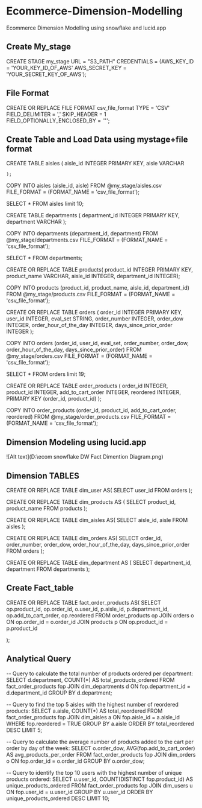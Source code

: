 # Ecommerce-Dimension-Modelling
Ecommerce Dimension Modelling using snowflake and lucid.app

## Create My_stage
CREATE STAGE my_stage
URL = "S3_PATH"
CREDENTIALS = (AWS_KEY_ID = 'YOUR_KEY_ID_OF_AWS'
AWS_SECRET_KEY = 'YOUR_SECRET_KEY_OF_AWS');

## File Format
CREATE OR REPLACE FILE FORMAT csv_file_format
TYPE = 'CSV'
FIELD_DELIMITER = ','
SKIP_HEADER = 1
FIELD_OPTIONALLY_ENCLOSED_BY = '"';

## Create Table and Load Data using mystage+file format
CREATE TABLE aisles (
        aisle_id INTEGER PRIMARY KEY,
        aisle VARCHAR

    );

COPY INTO aisles (aisle_id, aisle)
FROM @my_stage/aisles.csv
FILE_FORMAT = (FORMAT_NAME = 'csv_file_format');

SELECT * FROM aisles limit 10;

CREATE TABLE departments (
   department_id INTEGER PRIMARY KEY,
   department VARCHAR
);

COPY INTO departments (department_id, department)
FROM @my_stage/departments.csv
FILE_FORMAT = (FORMAT_NAME = 'csv_file_format');

SELECT * FROM departments;

CREATE OR REPLACE TABLE products(
      product_id INTEGER PRIMARY KEY,
      product_name VARCHAR,
      aisle_id INTEGER,
      department_id INTEGER);

COPY INTO products (product_id, product_name, aisle_id, department_id)
FROM @my_stage/products.csv
FILE_FORMAT = (FORMAT_NAME = 'csv_file_format');

CREATE OR REPLACE TABLE orders (
        order_id INTEGER PRIMARY KEY,
        user_id INTEGER,
        eval_set STRING,
        order_number INTEGER,
        order_dow INTEGER,
        order_hour_of_the_day INTEGER,
        days_since_prior_order INTEGER
  );

COPY INTO orders (order_id, user_id, eval_set, order_number, order_dow, order_hour_of_the_day, days_since_prior_order)
FROM @my_stage/orders.csv
FILE_FORMAT = (FORMAT_NAME = 'csv_file_format');

SELECT * FROM orders limit 19;

CREATE OR REPLACE TABLE order_products (
         order_id INTEGER,
         product_id INTEGER,
         add_to_cart_order INTEGER,
         reordered INTEGER,
         PRIMARY KEY (order_id, product_id)
);

COPY INTO order_products (order_id, product_id, add_to_cart_order, reordered)
FROM @my_stage/order_products.csv
FILE_FORMAT = (FORMAT_NAME = 'csv_file_format');

## Dimension Modeling using lucid.app
![Alt text](D:\ecom snowflake DW Fact Dimention Diagram.png)

## Dimension TABLES
CREATE OR REPLACE TABLE dim_user AS(
     SELECT user_id FROM orders
);

CREATE OR REPLACE TABLE dim_products AS (
    SELECT product_id, product_name FROM products
);

CREATE OR REPLACE TABLE dim_aisles AS(
    SELECT aisle_id, aisle FROM aisles
);

CREATE OR REPLACE TABLE dim_orders AS(
    SELECT
      order_id, 
      order_number,
      order_dow, 
      order_hour_of_the_day, 
      days_since_prior_order
    FROM
      orders 
);

CREATE OR REPLACE TABLE dim_department AS (
    SELECT department_id, department FROM departments
);

## Create Fact_table
CREATE OR REPLACE TABLE fact_order_products AS(
    SELECT 
      op.product_id,
      op.order_id,
      o.user_id,
      p.aisle_id,
      p.department_id,
      op.add_to_cart_order,
      op.reordered
    FROM 
      order_products op
    JOIN
      orders o ON op.order_id = o.order_id
    JOIN
      products p ON op.product_id = p.product_id
      
);

## Analytical Query 
-- Query to calculate the total number of products ordered per department:
SELECT
  d.department,
  COUNT(*) AS total_products_ordered
FROM
  fact_order_products fop
JOIN
  dim_departments d ON fop.department_id = d.department_id
GROUP BY
  d.department;

-- Query to find the top 5 aisles with the highest number of reordered products:
SELECT
  a.aisle,
  COUNT(*) AS total_reordered
FROM
  fact_order_products fop
JOIN
  dim_aisles a ON fop.aisle_id = a.aisle_id
WHERE
  fop.reordered = TRUE
GROUP BY
  a.aisle
ORDER BY
  total_reordered DESC
LIMIT 5;

-- Query to calculate the average number of products added to the cart per order by day of the week:
SELECT
  o.order_dow,
  AVG(fop.add_to_cart_order) AS avg_products_per_order
FROM
  fact_order_products fop
JOIN
  dim_orders o ON fop.order_id = o.order_id
GROUP BY
  o.order_dow;

-- Query to identify the top 10 users with the highest number of unique products ordered:
SELECT
  u.user_id,
  COUNT(DISTINCT fop.product_id) AS unique_products_ordered
FROM
  fact_order_products fop
JOIN
  dim_users u ON fop.user_id = u.user_id
GROUP BY
  u.user_id
ORDER BY
  unique_products_ordered DESC
LIMIT 10;


